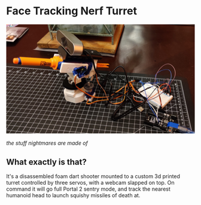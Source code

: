 # Face Tracking Nerf Turret

![don't let it see u](pics/thumb.jpg)

*the stuff nightmares are made of*


## What exactly is that?

It's a disassembled foam dart shooter mounted to a custom 3d printed turret controlled by three servos, with a webcam slapped on top. On command it will go full Portal 2 sentry mode, and track the nearest humanoid head to launch squishy missiles of death at.

